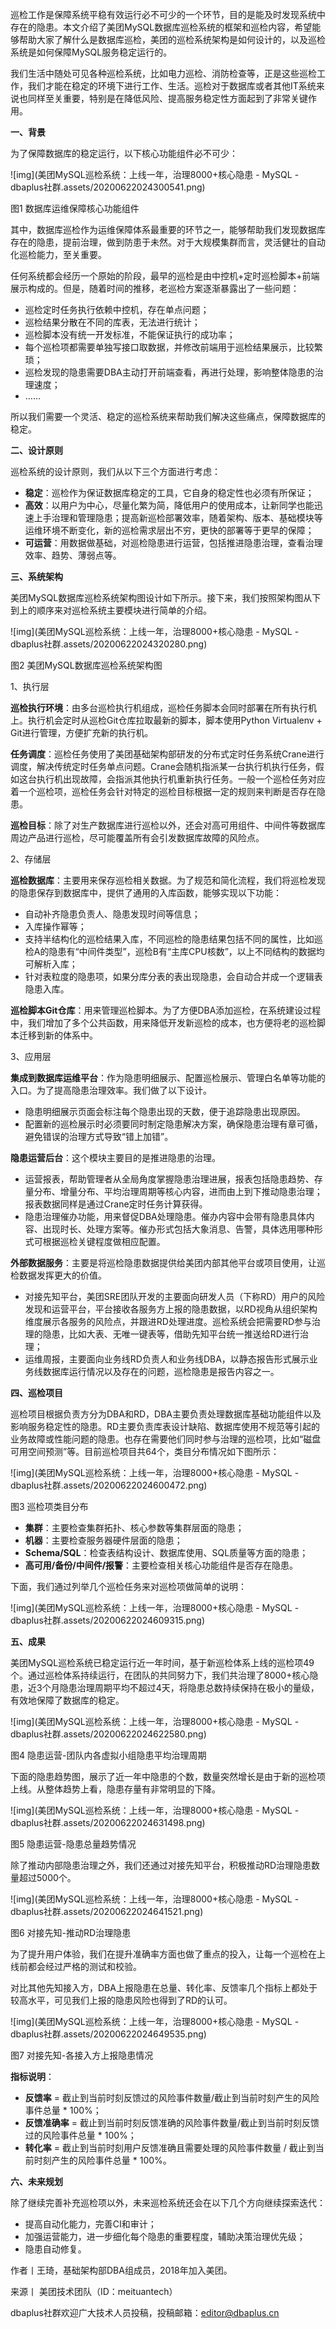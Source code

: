 巡检工作是保障系统平稳有效运行必不可少的一个环节，目的是能及时发现系统中存在的隐患。本文介绍了美团MySQL数据库巡检系统的框架和巡检内容，希望能够帮助大家了解什么是数据库巡检，美团的巡检系统架构是如何设计的，以及巡检系统是如何保障MySQL服务稳定运行的。

 

我们生活中随处可见各种巡检系统，比如电力巡检、消防检查等，正是这些巡检工作，我们才能在稳定的环境下进行工作、生活。巡检对于数据库或者其他IT系统来说也同样至关重要，特别是在降低风险、提高服务稳定性方面起到了非常关键作用。

 

**一、背景**

 

为了保障数据库的稳定运行，以下核心功能组件必不可少：

 

![img](美团MySQL巡检系统：上线一年，治理8000+核心隐患 - MySQL - dbaplus社群.assets/20200622024300541.png)

图1 数据库运维保障核心功能组件

 

其中，数据库巡检作为运维保障体系最重要的环节之一，能够帮助我们发现数据库存在的隐患，提前治理，做到防患于未然。对于大规模集群而言，灵活健壮的自动化巡检能力，至关重要。

 

任何系统都会经历一个原始的阶段，最早的巡检是由中控机+定时巡检脚本+前端展示构成的。但是，随着时间的推移，老巡检方案逐渐暴露出了一些问题：

 

- 巡检定时任务执行依赖中控机，存在单点问题；
- 巡检结果分散在不同的库表，无法进行统计；
- 巡检脚本没有统一开发标准，不能保证执行的成功率；
- 每个巡检项都需要单独写接口取数据，并修改前端用于巡检结果展示，比较繁琐；
- 巡检发现的隐患需要DBA主动打开前端查看，再进行处理，影响整体隐患的治理速度；
- ……

 

所以我们需要一个灵活、稳定的巡检系统来帮助我们解决这些痛点，保障数据库的稳定。

 

**二、设计原则**

 

巡检系统的设计原则，我们从以下三个方面进行考虑：

 

- **稳定**：巡检作为保证数据库稳定的工具，它自身的稳定性也必须有所保证；
- **高效**：以用户为中心，尽量化繁为简，降低用户的使用成本，让新同学也能迅速上手治理和管理隐患；提高新巡检部署效率，随着架构、版本、基础模块等运维环境不断变化，新的巡检需求层出不穷，更快的部署等于更早的保障；
- **可运营**：用数据做基础，对巡检隐患进行运营，包括推进隐患治理，查看治理效率、趋势、薄弱点等。

 

 

**三、系统架构**

 

美团MySQL数据库巡检系统架构图设计如下所示。接下来，我们按照架构图从下到上的顺序来对巡检系统主要模块进行简单的介绍。

 

![img](美团MySQL巡检系统：上线一年，治理8000+核心隐患 - MySQL - dbaplus社群.assets/20200622024320280.png)

图2 美团MySQL数据库巡检系统架构图

 

1、执行层

 

 

 

**巡检执行环境**：由多台巡检执行机组成，巡检任务脚本会同时部署在所有执行机上。执行机会定时从巡检Git仓库拉取最新的脚本，脚本使用Python Virtualenv + Git进行管理，方便扩充新的执行机。

 

**任务调度**：巡检任务使用了美团基础架构部研发的分布式定时任务系统Crane进行调度，解决传统定时任务单点问题。Crane会随机指派某一台执行机执行任务，假如这台执行机出现故障，会指派其他执行机重新执行任务。一般一个巡检任务对应着一个巡检项，巡检任务会针对特定的巡检目标根据一定的规则来判断是否存在隐患。

 

**巡检目标**：除了对生产数据库进行巡检以外，还会对高可用组件、中间件等数据库周边产品进行巡检，尽可能覆盖所有会引发数据库故障的风险点。

 

2、存储层

 

 

 

**巡检数据库**：主要用来保存巡检相关数据。为了规范和简化流程，我们将巡检发现的隐患保存到数据库中，提供了通用的入库函数，能够实现以下功能：

 

- 自动补齐隐患负责人、隐患发现时间等信息；
- 入库操作幂等；
- 支持半结构化的巡检结果入库，不同巡检的隐患结果包括不同的属性，比如巡检A的隐患有“中间件类型”，巡检B有“主库CPU核数”，以上不同结构的数据均可解析入库；
- 针对表粒度的隐患项，如果分库分表的表出现隐患，会自动合并成一个逻辑表隐患入库。

 

**巡检脚本Git仓库**：用来管理巡检脚本。为了方便DBA添加巡检，在系统建设过程中，我们增加了多个公共函数，用来降低开发新巡检的成本，也方便将老的巡检脚本迁移到新的体系中。

 

3、应用层

 

 

 

**集成到数据库运维平台**：作为隐患明细展示、配置巡检展示、管理白名单等功能的入口。为了提高隐患治理效率。我们做了以下设计。

 

- 隐患明细展示页面会标注每个隐患出现的天数，便于追踪隐患出现原因。
- 配置新的巡检展示时必须要同时制定隐患解决方案，确保隐患治理有章可循，避免错误的治理方式导致“错上加错”。

 

**隐患运营后台**：这个模块主要目的是推进隐患的治理。

 

- 运营报表，帮助管理者从全局角度掌握隐患治理进展，报表包括隐患趋势、存量分布、增量分布、平均治理周期等核心内容，进而由上到下推动隐患治理；报表数据同样是通过Crane定时任务计算获得。
- 隐患治理催办功能，用来督促DBA处理隐患。催办内容中会带有隐患具体内容、出现时长、处理方案等。催办形式包括大象消息、告警，具体选用哪种形式可根据巡检关键程度做相应配置。

 

**外部数据服务**：主要是将巡检隐患数据提供给美团内部其他平台或项目使用，让巡检数据发挥更大的价值。

 

- 对接先知平台，美团SRE团队开发的主要面向研发人员（下称RD）用户的风险发现和运营平台，平台接收各服务方上报的隐患数据，以RD视角从组织架构维度展示各服务的风险点，并跟进RD处理进度。巡检系统会把需要RD参与治理的隐患，比如大表、无唯一键表等，借助先知平台统一推送给RD进行治理；
- 运维周报，主要面向业务线RD负责人和业务线DBA，以静态报告形式展示业务线数据库运行情况以及存在的问题，巡检隐患是报告内容之一。

 

**四、巡检项目**

 

巡检项目根据负责方分为DBA和RD，DBA主要负责处理数据库基础功能组件以及影响服务稳定性的隐患。RD主要负责库表设计缺陷、数据库使用不规范等引起的业务故障或性能问题的隐患。也存在需要他们同时参与治理的巡检项，比如“磁盘可用空间预测”等。目前巡检项目共64个，类目分布情况如下图所示：

 

![img](美团MySQL巡检系统：上线一年，治理8000+核心隐患 - MySQL - dbaplus社群.assets/20200622024600472.png)

图3 巡检项类目分布

 

- **集群**：主要检查集群拓扑、核心参数等集群层面的隐患；
- **机器**：主要检查服务器硬件层面的隐患；
- **Schema/SQL**：检查表结构设计、数据库使用、SQL质量等方面的隐患；
- **高可用/备份/中间件/报警**：主要检查相关核心功能组件是否存在隐患。

 

 

下面，我们通过列举几个巡检任务来对巡检项做简单的说明：

 

![img](美团MySQL巡检系统：上线一年，治理8000+核心隐患 - MySQL - dbaplus社群.assets/20200622024609315.png)

 

**五、成果**

 

美团MySQL巡检系统已稳定运行近一年时间，基于新巡检体系上线的巡检项49个。通过巡检体系持续运行，在团队的共同努力下，我们共治理了8000+核心隐患，近3个月隐患治理周期平均不超过4天，将隐患总数持续保持在极小的量级，有效地保障了数据库的稳定。

 

![img](美团MySQL巡检系统：上线一年，治理8000+核心隐患 - MySQL - dbaplus社群.assets/20200622024622580.png)

图4 隐患运营-团队内各虚拟小组隐患平均治理周期

 

下面的隐患趋势图，展示了近一年中隐患的个数，数量突然增长是由于新的巡检项上线。从整体趋势上看，隐患存量有非常明显的下降。

 

![img](美团MySQL巡检系统：上线一年，治理8000+核心隐患 - MySQL - dbaplus社群.assets/20200622024631498.png)

图5 隐患运营-隐患总量趋势情况

 

除了推动内部隐患治理之外，我们还通过对接先知平台，积极推动RD治理隐患数量超过5000个。

 

![img](美团MySQL巡检系统：上线一年，治理8000+核心隐患 - MySQL - dbaplus社群.assets/20200622024641521.png)

图6 对接先知-推动RD治理隐患

 

为了提升用户体验，我们在提升准确率方面也做了重点的投入，让每一个巡检在上线前都会经过严格的测试和校验。

 

对比其他先知接入方，DBA上报隐患在总量、转化率、反馈率几个指标上都处于较高水平，可见我们上报的隐患风险也得到了RD的认可。

 

![img](美团MySQL巡检系统：上线一年，治理8000+核心隐患 - MySQL - dbaplus社群.assets/20200622024649535.png)

图7 对接先知-各接入方上报隐患情况

 

**指标说明**：

 

- **反馈率** = 截止到当前时刻反馈过的风险事件数量/截止到当前时刻产生的风险事件总量 * 100%；
- **反馈准确率** = 截止到当前时刻反馈准确的风险事件数量/截止到当前时刻反馈过的风险事件总量 * 100%；
- **转化率** = 截止到当前时刻用户反馈准确且需要处理的风险事件数量 / 截止到当前时刻产生的风险事件总量 * 100%。

 

 

**六、未来规划**

 

除了继续完善补充巡检项以外，未来巡检系统还会在以下几个方向继续探索迭代：

 

- 提高自动化能力，完善CI和审计；
- 加强运营能力，进一步细化每个隐患的重要程度，辅助决策治理优先级；
- 隐患自动修复。

 

作者丨王琦，基础架构部DBA组成员，2018年加入美团。

来源丨 美团技术团队（ID：meituantech）

dbaplus社群欢迎广大技术人员投稿，投稿邮箱：editor@dbaplus.cn